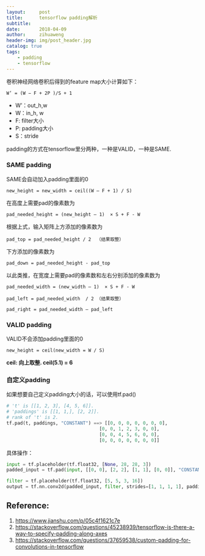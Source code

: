 ```yaml
---
layout:     post
title:      tensorflow padding解析
subtitle:   
date:       2018-04-09
author:     zihuaweng
header-img: img/post_header.jpg
catalog: true
tags:
    - padding
    - tensorflow
---
```


卷积神经网络卷积后得到的feature map大小计算如下：

    W‘ = (W − F + 2P )/S + 1
    
- W’：out_h,w
- W：in_h, w
- F: filter大小
- P: padding大小
- S：stride

padding的方式在tensorflow里分两种，一种是VALID，一种是SAME.

### SAME padding
SAME会自动加入padding里面的0
    
    new_height = new_width = ceil((W – F + 1) / S)

在高度上需要pad的像素数为

    pad_needed_height = (new_height – 1)  × S + F - W

根据上式，输入矩阵上方添加的像素数为

    pad_top = pad_needed_height / 2  （结果取整）

下方添加的像素数为

    pad_down = pad_needed_height - pad_top

以此类推，在宽度上需要pad的像素数和左右分别添加的像素数为

    pad_needed_width = (new_width – 1)  × S + F - W

    pad_left = pad_needed_width  / 2 （结果取整）
    
    pad_right = pad_needed_width – pad_left


### VALID padding
VALID不会添加padding里面的0

    new_height = ceil(new_width = W / S)

**ceil: 向上取整. ceil(5.1) = 6**

### 自定义padding
如果想要自己定义padding大小的话，可以使用tf.pad()

~~~python
# 't' is [[1, 2, 3], [4, 5, 6]].
# 'paddings' is [[1, 1,], [2, 2]].
# rank of 't' is 2.
tf.pad(t, paddings, "CONSTANT") ==> [[0, 0, 0, 0, 0, 0, 0],
                                  [0, 0, 1, 2, 3, 0, 0],
                                  [0, 0, 4, 5, 6, 0, 0],
                                  [0, 0, 0, 0, 0, 0, 0]]
~~~
具体操作：
~~~python
input = tf.placeholder(tf.float32, [None, 28, 28, 3])
padded_input = tf.pad(input, [[0, 0], [2, 2], [1, 1], [0, 0]], "CONSTANT")

filter = tf.placeholder(tf.float32, [5, 5, 3, 16])
output = tf.nn.conv2d(padded_input, filter, strides=[1, 1, 1, 1], padding="VALID")
~~~

## Reference:
1. https://www.jianshu.com/p/05c4f1621c7e
2. https://stackoverflow.com/questions/45238939/tensorflow-is-there-a-way-to-specify-padding-along-axes
3. https://stackoverflow.com/questions/37659538/custom-padding-for-convolutions-in-tensorflow
